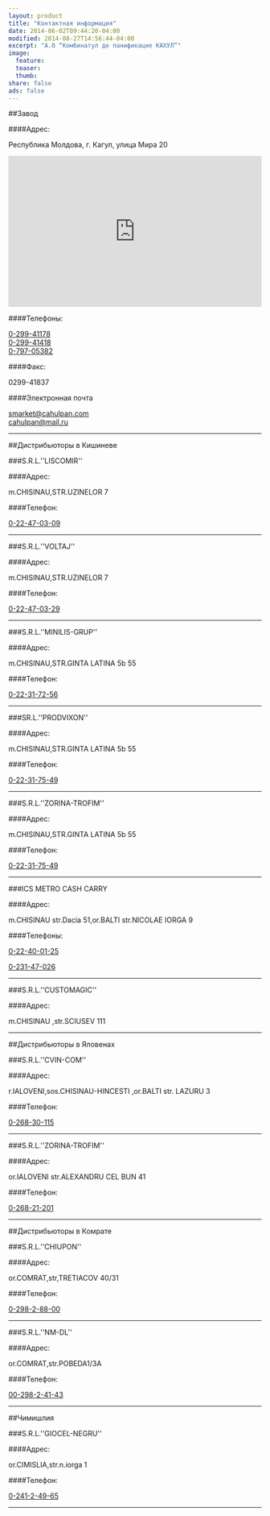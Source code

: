 ```yaml
---
layout: product
title: "Контактная информация"
date: 2014-06-02T09:44:20-04:00
modified: 2014-08-27T14:56:44-04:00
excerpt: "А.О “Комбинатул де панификацие КАХУЛ”"
image:
  feature:
  teaser:
  thumb:
share: false
ads: false
---
```


##Завод

####Адрес:

Республика Молдова, г. Кагул, улица Мира 20
<iframe src="https://www.google.com/maps/embed?pb=!1m18!1m12!1m3!1d1388.507817242617!2d28.193303799999992!3d45.891000399999974!2m3!1f0!2f0!3f0!3m2!1i1024!2i768!4f13.1!3m3!1m2!1s0x40b65c8892670c0d%3A0x31d126693f8041d7!2zU3RyYWRhIFDEg2NpaSwgQ2FodWwgMzkwMSwg0JzQvtC70LTQvtCy0LA!5e0!3m2!1sru!2s!4v1416848683188" width="100%" height="300" frameborder="0" style="border:0"></iframe>


####Телефоны: 

<a href="tel:029941178">0-299-41178</a><br>
<a href="tel:029941178">0-299-41418</a><br>
<a href="tel:079705382">0-797-05382</a><br>


####Факс:

0299-41837


####Электронная почта 

<a href="mailto:smarket@cahulpan.com">smarket@cahulpan.com</a> <br>
<a href="mailto:cahulpan@mail.ru">cahulpan@mail.ru</a>

----------------------------------------------------------------

##Дистрибьюторы в Кишиневе


###S.R.L.''LISCOMIR''

####Адрес:

m.CHISINAU,STR.UZINELOR 7


####Телефон: 

<a href="tel:022470309">0-22-47-03-09</a>

----------------------------------------------------------------

###S.R.L.''VOLTAJ''

####Адрес:

m.CHISINAU,STR.UZINELOR 7


####Телефон: 

<a href="tel:022470329">0-22-47-03-29</a>

----------------------------------------------------------------

###S.R.L.''MINILIS-GRUP''

####Адрес:

m.CHISINAU,STR.GINTA LATINA 5b 55


####Телефон: 

<a href="tel:022317256">0-22-31-72-56</a>

----------------------------------------------------------------

###SR.L.''PRODVIXON''

####Адрес:

m.CHISINAU,STR.GINTA LATINA 5b 55


####Телефон: 

<a href="tel:022317549">0-22-31-75-49</a>

----------------------------------------------------------------

###S.R.L.''ZORINA-TROFIM''

####Адрес:

m.CHISINAU,STR.GINTA LATINA 5b 55


####Телефон: 

<a href="tel:022317549">0-22-31-75-49</a>

----------------------------------------------------------------

###ICS METRO CASH  CARRY

####Адрес:

m.CHISINAU str.Dacia 51,or.BALTI str.NICOLAE IORGA 9


####Телефоны: 

<a href="tel:022400125">0-22-40-01-25</a>

<a href="tel:023147026">0-231-47-026</a>

----------------------------------------------------------------

###S.R.L.''CUSTOMAGIC''

####Адрес:

m.CHISINAU ,str.SCIUSEV 111

----------------------------------------------------------------

##Дистрибьюторы в Яловенах

###S.R.L.''CVIN-COM''

####Адрес:

r.IALOVENI,sos.CHISINAU-HINCESTI ,or.BALTI str. LAZURU 3


####Телефон: 

<a href="tel:026830115">0-268-30-115</a>

----------------------------------------------------------------

###S.R.L.''ZORINA-TROFIM''

####Адрес:

or.IALOVENI str.ALEXANDRU CEL BUN 41


####Телефон: 

<a href="tel:026821201">0-268-21-201</a>

----------------------------------------------------------------

##Дистрибьюторы в Комрате

###S.R.L.''CHIUPON''

####Адрес:

or.COMRAT,str,TRETIACOV 40/31


####Телефон: 

<a href="tel:029828800">0-298-2-88-00</a>

----------------------------------------------------------------

###S.R.L.''NM-DL''

####Адрес:

or.COMRAT,str.POBEDA1/3A


####Телефон: 

<a href="tel:029824143">00-298-2-41-43</a>

----------------------------------------------------------------

##Чимишлия

###S.R.L.''GIOCEL-NEGRU''

####Адрес:

or.CIMISLIA,str.n.iorga 1


####Телефон: 

<a href="tel:024124965">0-241-2-49-65</a>

----------------------------------------------------------------